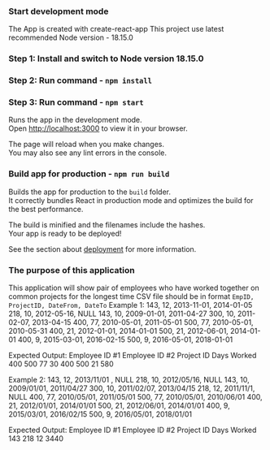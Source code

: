 ### Start development mode
The App is created with create-react-app
This project use latest recommended Node version - 18.15.0

### Step 1: Install and switch to Node version 18.15.0
### Step 2: Run command - `npm install`
### Step 3: Run command - `npm start`

Runs the app in the development mode.\
Open [http://localhost:3000](http://localhost:3000) to view it in your browser.

The page will reload when you make changes.\
You may also see any lint errors in the console.

### Build app for production - `npm run build`

Builds the app for production to the `build` folder.\
It correctly bundles React in production mode and optimizes the build for the best performance.

The build is minified and the filenames include the hashes.\
Your app is ready to be deployed!

See the section about [deployment](https://facebook.github.io/create-react-app/docs/deployment) for more information.

### The purpose of this application
This application will show pair of employees who have worked together on common projects for the longest time
CSV file should be in format `EmpID, ProjectID, DateFrom, DateTo`
Example 1: 
143, 12, 2013-11-01, 2014-01-05
218, 10, 2012-05-16, NULL
143, 10, 2009-01-01, 2011-04-27
300, 10, 2011-02-07, 2013-04-15
400, 77, 2010-05-01, 2011-05-01
500, 77, 2010-05-01, 2010-05-31
400, 21, 2012-01-01, 2014-01-01
500, 21, 2012-06-01, 2014-01-01
400, 9, 2015-03-01, 2016-02-15
500, 9, 2016-05-01, 2018-01-01

Expected Output: 
Employee ID #1	Employee ID #2	Project ID	Days Worked
400	            500	            77          30
400	            500	            21          580

Example 2: 
143, 12, 2013/11/01 , NULL
218, 10, 2012/05/16, NULL
143, 10, 2009/01/01, 2011/04/27
300, 10, 2011/02/07, 2013/04/15
218, 12, 2011/11/1, NULL
400, 77, 2010/05/01, 2011/05/01
500, 77, 2010/05/01, 2010/06/01
400, 21, 2012/01/01, 2014/01/01
500, 21, 2012/06/01, 2014/01/01
400, 9, 2015/03/01, 2016/02/15
500, 9, 2016/05/01, 2018/01/01

Expected Output: 
Employee ID #1	Employee ID #2	Project ID	Days Worked
143	            218	            12	        3440
